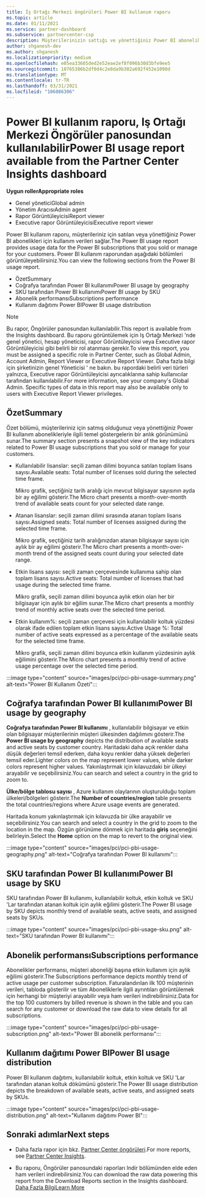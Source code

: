 ```yaml
---
title: İş Ortağı Merkezi öngörüleri Power BI kullanım raporu
ms.topic: article
ms.date: 01/11/2021
ms.service: partner-dashboard
ms.subservice: partnercenter-csp
description: Müşterilerinizin sattığı ve yönettiğiniz Power BI aboneliklerin kullanımı ile ilgili olarak neler yapabileceğinizi görün.
author: shganesh-dev
ms.author: shganesh
ms.localizationpriority: medium
ms.openlocfilehash: e05ea33665ded2e52eae2ef8f096b30d3bfe9ee5
ms.sourcegitcommit: 10765386b2df0d4c2e8da9b302a692f452e1090d
ms.translationtype: MT
ms.contentlocale: tr-TR
ms.lasthandoff: 03/31/2021
ms.locfileid: "106086306"
---
```

# <a name="power-bi-usage-report-available-from-the-partner-center-insights-dashboard"></a><span data-ttu-id="44475-103">Power BI kullanım raporu, Iş Ortağı Merkezi Öngörüler panosundan kullanılabilir</span><span class="sxs-lookup"><span data-stu-id="44475-103">Power BI usage report available from the Partner Center Insights dashboard</span></span>

<span data-ttu-id="44475-104">**Uygun roller**</span><span class="sxs-lookup"><span data-stu-id="44475-104">**Appropriate roles**</span></span>

- <span data-ttu-id="44475-105">Genel yönetici</span><span class="sxs-lookup"><span data-stu-id="44475-105">Global admin</span></span>
- <span data-ttu-id="44475-106">Yönetim Aracısı</span><span class="sxs-lookup"><span data-stu-id="44475-106">Admin agent</span></span>
- <span data-ttu-id="44475-107">Rapor Görüntüleyicisi</span><span class="sxs-lookup"><span data-stu-id="44475-107">Report viewer</span></span>
- <span data-ttu-id="44475-108">Executive rapor Görüntüleyicisi</span><span class="sxs-lookup"><span data-stu-id="44475-108">Executive report viewer</span></span>

<span data-ttu-id="44475-109">Power BI kullanım raporu, müşterileriniz için satılan veya yönettiğiniz Power BI abonelikleri için kullanım verileri sağlar.</span><span class="sxs-lookup"><span data-stu-id="44475-109">The Power BI usage report provides usage data for the Power BI subscriptions that you sold or manage for your customers.</span></span> <span data-ttu-id="44475-110">Power BI kullanım raporundan aşağıdaki bölümleri görüntüleyebilirsiniz.</span><span class="sxs-lookup"><span data-stu-id="44475-110">You can view the following sections from the Power BI usage report.</span></span>

- <span data-ttu-id="44475-111">Özet</span><span class="sxs-lookup"><span data-stu-id="44475-111">Summary</span></span>
- <span data-ttu-id="44475-112">Coğrafya tarafından Power BI kullanımı</span><span class="sxs-lookup"><span data-stu-id="44475-112">Power BI usage by geography</span></span>
- <span data-ttu-id="44475-113">SKU tarafından Power BI kullanımı</span><span class="sxs-lookup"><span data-stu-id="44475-113">Power BI usage by SKU</span></span>
- <span data-ttu-id="44475-114">Abonelik performansı</span><span class="sxs-lookup"><span data-stu-id="44475-114">Subscriptions performance</span></span>
- <span data-ttu-id="44475-115">Kullanım dağıtımı Power BI</span><span class="sxs-lookup"><span data-stu-id="44475-115">Power BI usage distribution</span></span>

 > [!NOTE]
 > <span data-ttu-id="44475-116">Bu rapor, Öngörüler panosundan kullanılabilir.</span><span class="sxs-lookup"><span data-stu-id="44475-116">This report is available from the Insights dashboard.</span></span> <span data-ttu-id="44475-117">Bu raporu görüntülemek için Iş Ortağı Merkezi 'nde genel yönetici, hesap yöneticisi, rapor Görüntüleyicisi veya Executive rapor Görüntüleyicisi gibi belirli bir rol atanması gerekir.</span><span class="sxs-lookup"><span data-stu-id="44475-117">To view this report, you must be assigned a specific role in Partner Center, such as Global Admin, Account Admin, Report Viewer or Executive Report Viewer.</span></span> <span data-ttu-id="44475-118">Daha fazla bilgi için şirketinizin genel Yöneticisi ' ne bakın. bu rapordaki belirli veri türleri yalnızca, Executive rapor Görüntüleyicisi ayrıcalıklarına sahip kullanıcılar tarafından kullanılabilir.</span><span class="sxs-lookup"><span data-stu-id="44475-118">For more information, see your company's Global Admin. Specific types of data in this report may also be available only to users with Executive Report Viewer privileges.</span></span>

## <a name="summary"></a><span data-ttu-id="44475-119">Özet</span><span class="sxs-lookup"><span data-stu-id="44475-119">Summary</span></span>

<span data-ttu-id="44475-120">Özet bölümü, müşterileriniz için satmış olduğunuz veya yönettiğiniz Power BI kullanım abonelikleriyle ilgili temel göstergelerin bir anlık görünümünü sunar.</span><span class="sxs-lookup"><span data-stu-id="44475-120">The summary section presents a snapshot view of the key indicators related to Power BI usage subscriptions that you sold or manage for your customers.</span></span> 

- <span data-ttu-id="44475-121">Kullanılabilir lisanslar: seçili zaman dilimi boyunca satılan toplam lisans sayısı.</span><span class="sxs-lookup"><span data-stu-id="44475-121">Available seats: Total number of licenses sold during the selected time frame.</span></span>

   <span data-ttu-id="44475-122">Mikro grafik, seçtiğiniz tarih aralığı için mevcut bilgisayar sayısının ayda bir ay eğilimi gösterir.</span><span class="sxs-lookup"><span data-stu-id="44475-122">The Micro chart presents a month-over-month trend of available seats count for your selected date range.</span></span>

- <span data-ttu-id="44475-123">Atanan lisanslar: seçili zaman dilimi sırasında atanan toplam lisans sayısı.</span><span class="sxs-lookup"><span data-stu-id="44475-123">Assigned seats: Total number of licenses assigned during the selected time frame.</span></span>

   <span data-ttu-id="44475-124">Mikro grafik, seçtiğiniz tarih aralığınızdan atanan bilgisayar sayısı için aylık bir ay eğilimi gösterir.</span><span class="sxs-lookup"><span data-stu-id="44475-124">The Micro chart presents a month-over-month trend of the assigned seats count during your selected date range.</span></span>

- <span data-ttu-id="44475-125">Etkin lisans sayısı: seçili zaman çerçevesinde kullanıma sahip olan toplam lisans sayısı.</span><span class="sxs-lookup"><span data-stu-id="44475-125">Active seats: Total number of licenses that had usage during the selected time frame.</span></span> 

   <span data-ttu-id="44475-126">Mikro grafik, seçili zaman dilimi boyunca aylık etkin olan her bir bilgisayar için aylık bir eğilim sunar.</span><span class="sxs-lookup"><span data-stu-id="44475-126">The Micro chart presents a monthly trend of monthly active seats over the selected time period.</span></span>

- <span data-ttu-id="44475-127">Etkin kullanım%: seçili zaman çerçevesi için kullanılabilir koltuk yüzdesi olarak ifade edilen toplam etkin lisans sayısı.</span><span class="sxs-lookup"><span data-stu-id="44475-127">Active Usage %: Total number of active seats expressed as a percentage of the available seats for the selected time frame.</span></span> 

   <span data-ttu-id="44475-128">Mikro grafik, seçili zaman dilimi boyunca etkin kullanım yüzdesinin aylık eğilimini gösterir.</span><span class="sxs-lookup"><span data-stu-id="44475-128">The Micro chart presents a monthly trend of active usage percentage over the selected time period.</span></span>

:::image type="content" source="images/pci/pci-pbi-usage-summary.png" alt-text="Power BI Kullanım Özeti":::

## <a name="power-bi-usage-by-geography"></a><span data-ttu-id="44475-130">Coğrafya tarafından Power BI kullanımı</span><span class="sxs-lookup"><span data-stu-id="44475-130">Power BI usage by geography</span></span>

<span data-ttu-id="44475-131">**Coğrafya tarafından Power BI kullanımı** , kullanılabilir bilgisayar ve etkin olan bilgisayar müşterilerinin müşteri ülkesinden dağılımını gösterir.</span><span class="sxs-lookup"><span data-stu-id="44475-131">The **Power BI usage by geography** depicts the distribution of available seats and active seats by customer country.</span></span> <span data-ttu-id="44475-132">Haritadaki daha açık renkler daha düşük değerleri temsil ederken, daha koyu renkler daha yüksek değerleri temsil eder.</span><span class="sxs-lookup"><span data-stu-id="44475-132">Lighter colors on the map represent lower values, while darker colors represent higher values.</span></span> <span data-ttu-id="44475-133">Yakınlaştırmak için kılavuzdaki bir ülkeyi arayabilir ve seçebilirsiniz.</span><span class="sxs-lookup"><span data-stu-id="44475-133">You can search and select a country in the grid to zoom to.</span></span>

<span data-ttu-id="44475-134">**Ülke/bölge tablosu sayısı** , Azure kullanım olaylarının oluşturulduğu toplam ülkeleri/bölgeleri gösterir.</span><span class="sxs-lookup"><span data-stu-id="44475-134">The **Number of countries/region** table presents the total countries/regions where Azure usage events are generated.</span></span>

<span data-ttu-id="44475-135">Haritada konum yakınlaştırmak için kılavuzda bir ülke arayabilir ve seçebilirsiniz.</span><span class="sxs-lookup"><span data-stu-id="44475-135">You can search and select a country in the grid to zoom to the location in the map.</span></span> <span data-ttu-id="44475-136">Özgün görünüme dönmek için haritada **giriş** seçeneğini belirleyin.</span><span class="sxs-lookup"><span data-stu-id="44475-136">Select the **Home** option on the map to revert to the original view.</span></span>

:::image type="content" source="images/pci/pci-pbi-usage-geography.png" alt-text="Coğrafya tarafından Power BI kullanımı":::

## <a name="power-bi-usage-by-sku"></a><span data-ttu-id="44475-138">SKU tarafından Power BI kullanımı</span><span class="sxs-lookup"><span data-stu-id="44475-138">Power BI usage by SKU</span></span>

<span data-ttu-id="44475-139">SKU tarafından Power BI kullanımı, kullanılabilir koltuk, etkin koltuk ve SKU 'Lar tarafından atanan koltuk için aylık eğilimi gösterir.</span><span class="sxs-lookup"><span data-stu-id="44475-139">The Power BI usage by SKU depicts monthly trend of available seats, active seats, and assigned seats by SKUs.</span></span>

:::image type="content" source="images/pci/pci-pbi-usage-sku.png" alt-text="SKU tarafından Power BI kullanımı":::

## <a name="subscriptions-performance"></a><span data-ttu-id="44475-141">Abonelik performansı</span><span class="sxs-lookup"><span data-stu-id="44475-141">Subscriptions performance</span></span>

<span data-ttu-id="44475-142">Abonelikler performansı, müşteri aboneliği başına etkin kullanım için aylık eğilimi gösterir.</span><span class="sxs-lookup"><span data-stu-id="44475-142">The Subscriptions performance depicts monthly trend of active usage per customer subscription.</span></span> <span data-ttu-id="44475-143">Faturalandırılan ilk 100 müşterinin verileri, tabloda gösterilir ve tüm Aboneliklerle ilgili ayrıntıları görüntülemek için herhangi bir müşteriyi arayabilir veya ham verileri indirebilirsiniz.</span><span class="sxs-lookup"><span data-stu-id="44475-143">Data for the top 100 customers by billed revenue is shown in the table and you can search for any customer or download the raw data to view details for all subscriptions.</span></span>

:::image type="content" source="images/pci/pci-pbi-usage-subscription.png" alt-text="Power BI abonelik performansı":::

## <a name="power-bi-usage-distribution"></a><span data-ttu-id="44475-145">Kullanım dağıtımı Power BI</span><span class="sxs-lookup"><span data-stu-id="44475-145">Power BI usage distribution</span></span>

<span data-ttu-id="44475-146">Power BI kullanım dağıtımı, kullanılabilir koltuk, etkin koltuk ve SKU 'Lar tarafından atanan koltuk dökümünü gösterir.</span><span class="sxs-lookup"><span data-stu-id="44475-146">The Power BI usage distribution depicts the breakdown of available seats, active seats, and assigned seats by SKUs.</span></span>

:::image type="content" source="images/pci/pci-pbi-usage-distribution.png" alt-text="Kullanım dağıtımı Power BI":::

## <a name="next-steps"></a><span data-ttu-id="44475-148">Sonraki adımlar</span><span class="sxs-lookup"><span data-stu-id="44475-148">Next steps</span></span>

- <span data-ttu-id="44475-149">Daha fazla rapor için bkz. [Partner Center öngörüleri](partner-center-insights.md).</span><span class="sxs-lookup"><span data-stu-id="44475-149">For more reports, see [Partner Center Insights](partner-center-insights.md).</span></span>

- <span data-ttu-id="44475-150">Bu raporu, Öngörüler panosundaki raporları Indir bölümünden elde eden ham verileri indirebilirsiniz.</span><span class="sxs-lookup"><span data-stu-id="44475-150">You can download the raw data powering this report from the Download Reports section in the Insights dashboard.</span></span> [<span data-ttu-id="44475-151">Daha Fazla Bilgi</span><span class="sxs-lookup"><span data-stu-id="44475-151">Learn More</span></span>](pci-download-reports.md) 
